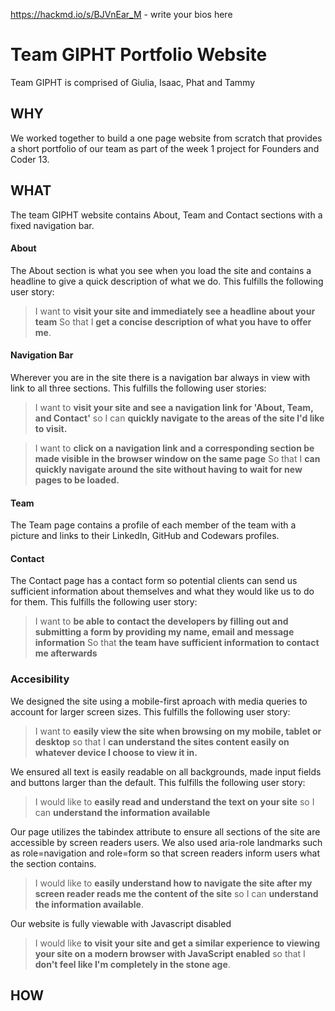 https://hackmd.io/s/BJVnEar_M - write your bios here

# Team GIPHT Portfolio Website
Team GIPHT is comprised of Giulia, Isaac, Phat and Tammy

## WHY
We worked together to build a one page website from scratch that provides a short portfolio of our team as part of the week 1 project for Founders and Coder 13.

## WHAT
The team GIPHT website contains About, Team and Contact sections with a fixed navigation bar.

#### About
The About section is what you see when you load the site and contains a headline to give a quick description of what we do.
This fulfills the following user story:
> I want to **visit your site and immediately see a headline about your team**
> So that I **get a concise description of what you have to offer me**.

#### Navigation Bar
Wherever you are in the site there is a navigation bar always in view with link to all three sections.
This fulfills the following user stories:
> I want to **visit your site and see a navigation link for 'About, Team, and Contact'**
> so I can **quickly navigate to the areas of the site I'd like to visit.**

> I want to **click on a navigation link and a corresponding section be made visible in the browser window on the same page**
> So that I **can quickly navigate around the site without having to wait for new pages to be loaded.**

#### Team
The Team page contains a profile of each member of the team with a picture and links to their LinkedIn, GitHub and Codewars profiles.

#### Contact
The Contact page has a contact form so potential clients can send us sufficient information about themselves and what they would like us to do for them.
This fulfills the following user story:
> I want to **be able to contact the developers by filling out and submitting a form by providing my name, email and message information**
> So that **the team have sufficient information to contact me afterwards**

### Accesibility
We designed the site using a mobile-first aproach with media queries to account for larger screen sizes.
This fulfills the following user story:
> I want to **easily view the site when browsing on my mobile, tablet or desktop**
> so that I **can understand the sites content easily on whatever device I choose to view it in.**

We ensured all text is easily readable on all backgrounds, made input fields and buttons larger than the default.
This fulfills the following user story:
> I would like to **easily read and understand the text on your site**
> so I can **understand the information available**

Our page utilizes the tabindex attribute to ensure all sections of the site are accessible by screen readers users. We also used aria-role landmarks such as role=navigation and role=form so that screen readers inform users what the section contains. 
> I would like to **easily understand how to navigate the site after my screen reader reads me the content of the site**
> so I can **understand the information available**.

Our website is fully viewable with Javascript disabled
> I would like **to visit your site and get a similar experience to viewing your site on a modern browser with JavaScript enabled**
> so that I **don't feel like I'm completely in the stone age**.

## HOW

